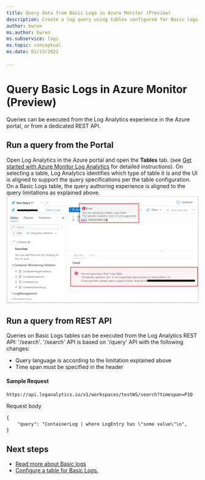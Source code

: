 ```yaml
---
title: Query data from Basic Logs in Azure Monitor (Preview)
description: Create a log query using tables configured for Basic logs in Azure Monitor.
author: bwren
ms.author: bwren
ms.subservice: logs
ms.topic: conceptual
ms.date: 01/13/2022

---
```


# Query Basic Logs in Azure Monitor (Preview)
Queries can be executed from the Log Analytics experience in the Azure portal, or from a dedicated REST API. 

## Run a query from the Portal
Open Log Analytics in the Azure portal and open the **Tables** tab. (see [Get started with Azure Monitor Log Analytics](./log-analytics-tutorial.md) for detailed instructions).
On selecting a table, Log Analytics identifies which type of table it is and the UI is aligned to support the query specifications per the table configuration. On a Basic Logs table, the query authoring experience is aligned to the query limitations as explained above. 
![Screenshot of Query on Basic Logs limitations.](./media/basic-logs-query/query-validator.png)

## Run a query from REST API
Queries on Basic Logs tables can be executed from the Log Analytics REST API: '/search'. 
'/search' API is based on '/query' API with the following changes:
- Query language is according to the limitation explained above
- Time span must be specified in the header


#### Sample Request
```http
https://api.loganalytics.io/v1/workspaces/testWS/search?timespan=P1D
```

Request body
```http
{
    "query": "ContainerLog | where LogEntry has \"some value\"\n",
}
```

## Next steps

- [Read more about Basic logs](basic-logs-overview.md)
- [Configure a table for Basic Logs.](basic-logs-query.md)